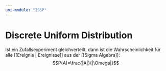 ```yaml
---
uni-module: "ISSP"
---
```


# Discrete Uniform Distribution

Ist ein Zufallsexperiment gleichverteilt, dann ist die Wahrscheinlichkeit für alle [[Ereignis | Ereignisse]] aus der [[Sigma Algebra]]:
$$P(A)=\frac{|A|}{|\Omega|}$$

